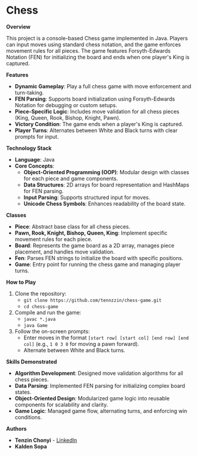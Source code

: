 # Chess

**Overview**

This project is a console-based Chess game implemented in Java. Players can input moves using standard chess notation, and the game enforces movement rules for all pieces. The game features Forsyth-Edwards Notation (FEN) for initializing the board and ends when one player's King is captured.

**Features**
- **Dynamic Gameplay**: Play a full chess game with move enforcement and turn-taking.
- **FEN Parsing**: Supports board initialization using Forsyth-Edwards Notation for debugging or custom setups.
- **Piece-Specific Logic**: Includes move validation for all chess pieces (King, Queen, Rook, Bishop, Knight, Pawn).
- **Victory Condition**: The game ends when a player's King is captured.
- **Player Turns**: Alternates between White and Black turns with clear prompts for input.

**Technology Stack**
- **Language**: Java
- **Core Concepts**:
  - **Object-Oriented Programming (OOP)**: Modular design with classes for each piece and game components.
  - **Data Structures**: 2D arrays for board representation and HashMaps for FEN parsing.
  - **Input Parsing**: Supports structured input for moves.
  - **Unicode Chess Symbols**: Enhances readability of the board state.

**Classes**
- **Piece**: Abstract base class for all chess pieces.
- **Pawn, Rook, Knight, Bishop, Queen, King**: Implement specific movement rules for each piece.
- **Board**: Represents the game board as a 2D array, manages piece placement, and handles move validation.
- **Fen**: Parses FEN strings to initialize the board with specific positions.
- **Game**: Entry point for running the chess game and managing player turns.

**How to Play**
1. Clone the repository:
   - `git clone https://github.com/tennzzin/chess-game.git`
   - `cd chess-game`
2. Compile and run the game:
   - `javac *.java`
   - `java Game`
3. Follow the on-screen prompts:
   - Enter moves in the format `[start row] [start col] [end row] [end col]` (e.g., `1 0 3 0` for moving a pawn forward).
   - Alternate between White and Black turns.

**Skills Demonstrated**
- **Algorithm Development**: Designed move validation algorithms for all chess pieces.
- **Data Parsing**: Implemented FEN parsing for initializing complex board states.
- **Object-Oriented Design**: Modularized game logic into reusable components for scalability and clarity.
- **Game Logic**: Managed game flow, alternating turns, and enforcing win conditions.

**Authors**
- **Tenzin Chonyi** - [LinkedIn](https://www.linkedin.com/in/tenzin-chonyi-871863252)
- **Kalden Sopa**
